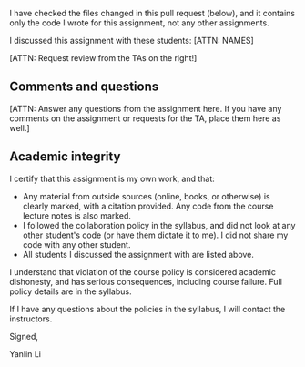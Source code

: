 
I have checked the files changed in this pull request (below), and it contains only the code I wrote for this assignment, not any other assignments.

I discussed this assignment with these students: [ATTN: NAMES]

[ATTN: Request review from the TAs on the right!]

## Comments and questions

[ATTN: Answer any questions from the assignment here. If you have any comments on the assignment or requests for the TA, place them here as well.]

## Academic integrity

I certify that this assignment is my own work, and that:

- Any material from outside sources (online, books, or otherwise) is clearly marked, with a citation provided. Any code from the course lecture notes is also marked.
- I followed the collaboration policy in the syllabus, and did not look at any other student's code (or have them dictate it to me). I did not share my code with any other student.
- All students I discussed the assignment with are listed above.

I understand that violation of the course policy is considered academic dishonesty, and has serious consequences, including course failure. Full policy details are in the syllabus.

If I have any questions about the policies in the syllabus, I will contact the instructors.

Signed,

Yanlin Li
